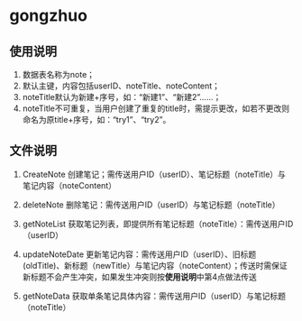 # gongzhuo

## 使用说明
1. 数据表名称为note；
2. 默认主键，内容包括userID、noteTitle、noteContent；
3. noteTitle默认为新建+序号，如：“新建1”、“新建2”……；
4. noteTitle不可重复，当用户创建了重复的title时，需提示更改，如若不更改则命名为原title+序号，如：“try1”、“try2”。

## 文件说明
1. CreateNote
创建笔记；需传送用户ID（userID）、笔记标题（noteTitle）与笔记内容（noteContent）

2. deleteNote
删除笔记：需传送用户ID（userID）与笔记标题（noteTitle）

3. getNoteList
获取笔记列表，即提供所有笔记标题（noteTitle）：需传送用户ID（userID）

4. updateNoteDate
更新笔记内容：需传送用户ID（userID）、旧标题(oldTitle)、新标题（newTitle）与笔记内容（noteContent）；传送时需保证新标题不会产生冲突，如果发生冲突则按**使用说明**中第4点做法传送

5. getNoteData
获取单条笔记具体内容：需传送用户ID（userID）与笔记标题（noteTitle）
